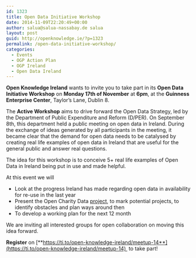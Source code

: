 ```yaml
---
id: 1323
title: Open Data Initiative Workshop
date: 2014-11-09T22:20:49+00:00
author: salua@salua-nassabay.de salua
layout: post
guid: http://openknowledge.ie/?p=1323
permalink: /open-data-initiative-workshop/
categories:
  - Events
  - OGP Action Plan
  - OGP Ireland
  - Open Data Ireland
---
```

**Open Knowledge Ireland** wants to invite you to take part in its **Open Data Initiative Workshop** on **Monday 17th of November** at **6pm**, at the **Guinness Enterprise Center**, Taylor&#8217;s Lane, Dublin 8.

The **Active Workshop** aims to drive forward the Open Data Strategy, led by the Department of Public Expenditure and Reform (D/PER). On September 8th, this department held a public meeting on open data in Ireland. During the exchange of ideas generated by all participants in the meeting, it became clear that the demand for open data needs to be catalysed by creating real life examples of open data in Ireland that are useful for the general public and answer real questions.

The idea for this workshop is to conceive 5+ real life examples of Open Data in Ireland being put in use and made helpful.

At this event we will

  * Look at the progress Ireland has made regarding open data in availability for re-use in the last year
  * Present the Open Charity Data [project](http://openknowledge.ie/chy-04/), to mark potential projects, to identify obstacles and plan ways around then
  * To develop a working plan for the next 12 month

We are inviting all interested groups for open collaboration on moving this idea forward.

**Register** on [**https://ti.to/open-knowledge-ireland/meetup-14**](https://ti.to/open-knowledge-ireland/meetup-14)  to take part!

&nbsp;